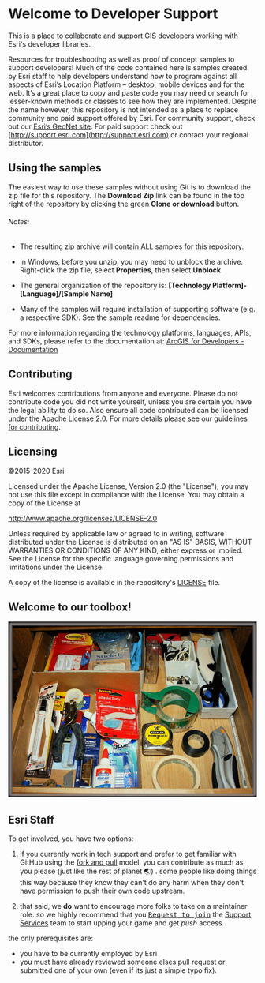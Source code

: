 # Welcome to Developer Support

This is a place to collaborate and support GIS developers working with Esri's developer libraries.

Resources for troubleshooting as well as proof of concept samples to support developers!
Much of the code contained here is samples created by Esri staff to help developers understand how to program against all aspects of Esri’s Location Platform – desktop, mobile devices and for the web.  It’s a great place to copy and paste code you may need or search for lesser-known methods or classes to see how they are implemented.  Despite the name however, this repository is not intended as a place to replace community and paid support offered by Esri.  For community support, check out our [Esri’s GeoNet site](https://geonet.esri.com/welcome).  For paid support check out [http://support.esri.com](http://support.esri.com) or contact your regional distributor.

## Using the samples

The easiest way to use these samples without using Git is to download the zip file for this repository. The **Download Zip** link can be found in the top right of the repository by clicking the green **Clone or download** button.

###### Notes:

* The resulting zip archive will contain ALL samples for this repository.

* In Windows, before you unzip, you may need to unblock the archive.  Right-click the zip file, select **Properties**, then select **Unblock**.

* The general organization of the repository is:  **[Technology Platform]-[Language]/[Sample Name]**

* Many of the samples will require installation of supporting software (e.g. a respective SDK). See the sample readme for dependencies.

For more information regarding the technology platforms, languages, APIs, and SDKs, please refer to the documentation at: [ArcGIS for Developers - Documentation](https://developers.arcgis.com/documentation/#extending-the-arcgis-platform)

## Contributing

Esri welcomes contributions from anyone and everyone. Please do not contribute code you did not write yourself, unless you are certain you have the legal ability to do so. Also ensure all code contributed can be licensed under the Apache License 2.0. For more details please see our [guidelines for contributing](https://github.com/Esri/developer-support/blob/master/CONTRIBUTING.md).

## Licensing
©2015-2020 Esri

Licensed under the Apache License, Version 2.0 (the "License");
you may not use this file except in compliance with the License.
You may obtain a copy of the License at

   http://www.apache.org/licenses/LICENSE-2.0

Unless required by applicable law or agreed to in writing, software
distributed under the License is distributed on an "AS IS" BASIS,
WITHOUT WARRANTIES OR CONDITIONS OF ANY KIND, either express or implied.
See the License for the specific language governing permissions and
limitations under the License.

A copy of the license is available in the repository's [LICENSE](/LICENSE) file.

## Welcome to our toolbox!
![alt text](repository-images/supportdeskdrawer.png "Desk Drawer")

## Esri Staff

To get involved, you have two options:

1. if you currently work in tech support and prefer to get familiar with GitHub using the [fork and pull](https://guides.github.com/activities/forking/) model, you can contribute as much as you please (just like the rest of planet 🌏) . some people like doing things this way because they know they can't do any harm when they don't have permission to push their own code upstream.

2. that said, we **do** want to encourage more folks to take on a maintainer role. so we highly recommend that you [<kbd>Request to join</kbd>](https://github.com/orgs/Esri/teams/apps-group/members) the [Support Services](https://github.com/orgs/Esri/teams/support-services) team to start upping your game and get _push_ access.

the only prerequisites are: 
* you have to be currently employed by Esri
* you must have already reviewed someone elses pull request or submitted one of your own (even if its just a simple typo fix).
